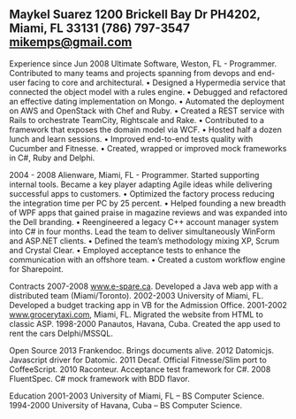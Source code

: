 Maykel Suarez
1200 Brickell Bay Dr PH4202, Miami, FL 33131
(786) 797-3547 mikemps@gmail.com 
------------------------------------
Experience
since Jun 2008 Ultimate Software, Weston, FL - Programmer. Contributed to many teams and projects spanning from devops and end-user facing to core and architectural.
•	Designed a Hypermedia service that connected the object model with a rules engine.
•	Debugged and refactored an effective dating implementation on Mongo.
•	Automated the deployment on AWS and OpenStack with Chef and Ruby.
•	Created a REST service with Rails to orchestrate TeamCity, Rightscale and Rake.
•	Contributed to a framework that exposes the domain model via WCF.
•	Hosted half a dozen lunch and learn sessions.
•	Improved end-to-end tests quality with Cucumber and Fitnesse.
•	Created, wrapped or improved mock frameworks in C#, Ruby and Delphi.

2004 - 2008	Alienware, Miami, FL - Programmer. Started supporting internal tools. Became a key player adapting Agile ideas while delivering successful apps to customers.
•	Optimized the factory process reducing the integration time per PC by 25 percent.
•	Helped founding a new breadth of WPF apps that gained praise in magazine reviews and was expanded into the Dell branding.
•	Reengineered a legacy C++ account manager system into C# in four months. Lead the team to deliver simultaneously WinForm and ASP.NET clients.
•	Defined the team’s methodology mixing XP, Scrum and Crystal Clear.
•	Employed acceptance tests to enhance the communication with an offshore team.
•	Created a custom workflow engine for Sharepoint.

Contracts
2007-2008	www.e-spare.ca. Developed a Java web app with a distributed team (Miami/Toronto).
2002-2003	University of Miami, FL. Developed a budget tracking app in VB for the Admission Office. 
2001-2002	www.grocerytaxi.com, Miami, FL. Migrated the website from HTML to classic ASP.
1998-2000	Panautos, Havana, Cuba. Created the app used to rent the cars Delphi/MSSQL.

Open Source
2013	Frankendoc. Brings documents alive.
2012	Datomicjs. Javascript driver for Datomic.
2011	Decaf. Official Fitnesse/Slim port to CoffeeScript.
2010 	Raconteur. Acceptance test framework for C#.
2008 	FluentSpec. C# mock framework with BDD flavor.

Education
2001-2003	University of Miami, FL – BS Computer Science.
1994-2000	University of Havana, Cuba – BS Computer Science.

